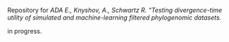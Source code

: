 Repository for *ADA E., Knyshov, A., Schwartz R. “Testing divergence-time utility of simulated and machine-learning filtered phylogenomic datasets.*

in progress.
